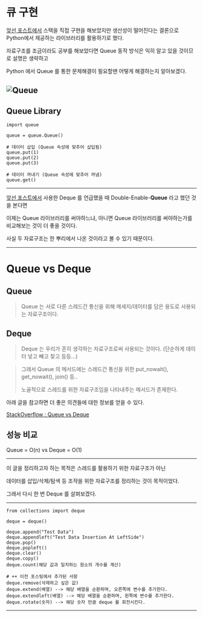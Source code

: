 # 큐 구현

[앞선 포스트에서](https://diger-king.github.io/blog/Stack) 스택을 직접 구현을 해보았지만 생산성이 떨어진다는 결론으로 Python에서 제공하는 라이브러리를 활용하기로 했다.

자료구조를 조금이라도 공부를 해보았다면 Queue 동작 방식은 익히 알고 있을 것이므로 설명은 생략하고

Python 에서 Queue 를 통한 문제해결이 필요할땐 어떻게 해결하는지 알아보겠다.

![Queue](https://w3cschoool.com/public/file/Python/python-stack-and-queue-3.png)
---

## Queue Library

    import queue
    
    queue = queue.Queue()

    # 데이터 삽입 (Queue 속성에 맞추어 삽입됨)
    queue.put(1)
    queue.put(2)
    queue.put(3)

    # 데이터 꺼내기 (Queue 속성에 맞추어 꺼냄)
    queue.get()

---

[앞선 포스트에서](https://diger-king.github.io/blog/Stack) 사용한 Deque 를 언급했을 때 Double-Enable-**Queue** 라고 했던 것을 본다면

이제는 Queue 라이브러리를 써야하느냐, 아니면 Queue 라이브러리를 써야하는가를 비교해보는 것이 더 좋을 것이다.

사실 두 자료구조는 한 뿌리에서 나온 것이라고 볼 수 있기 때문이다.

---

# Queue vs Deque

## Queue
> Queue 는 서로 다른 스레드간 통신을 위해 메세지/데이터를 담은 용도로 사용되는 자료구조이다.


## Deque
> Deque 는 우리가 흔히 생각하는 자료구조로써 사용되는 것이다. (단순하게 데이터 넣고 빼고 찾고 등등...)

>그래서 Queue 의 메서드에는 스레드간 통신을 위한 put_nowait(), get_nowait(), join() 등..
>
>노골적으로 스레드를 위한 자료구조임을 나타내주는 메서드가 존재한다.

아래 글을 참고하면 더 좋은 의견들에 대한 정보를 얻을 수 있다.

[StackOverflow : Queue vs Deque](https://stackoverflow.com/questions/717148/queue-queue-vs-collections-deque)

## 성능 비교

Queue = O(n) vs Deque = O(1)

---

이 글을 정리하고자 하는 목적은 스레드를 활용하기 위한 자료구조가 아닌

데이터를 삽입/삭제/탐색 등 조작을 위한 자료구조를 정리하는 것이 목적이었다.

그래서 다시 한 번 Deque 를 살펴보겠다.

---

    from collections import deque
    
    deque = deque()
    
    deque.append("Test Data")
    deque.appendleft("Test Data Insertion At LeftSide")
    deque.pop()
    deque.popleft()
    deque.clear()
    deque.copy()
    deque.count(해당 값과 일치하는 원소의 개수를 계산)

    # ++ 이전 포스팅에서 추가된 사항
    deque.remove(삭제하고 싶은 값)
    deque.extend(배열) --> 해당 배열을 순환하며, 오른쪽에 변수를 추가한다.
    deque.extendleft(배열) --> 해당 배열을 순환하며, 왼쪽에 변수를 추가한다.
    deque.rotate(숫자) --> 해당 숫자 만큼 deque 를 회전시킨다.

---